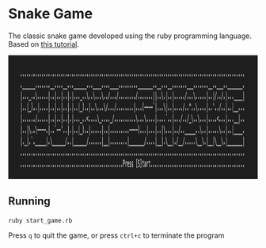 # Snake Game

The classic snake game developed using the ruby programming language. Based on [this tutorial](https://diatomenterprises.com/gamedev-on-ruby-why-not/).

<img src="media/snake_game_screen.png" alt="drawing" width="1400" height="250" />

## Running
```
ruby start_game.rb
```

Press `q` to quit the game, or press `ctrl+c` to terminate the program
